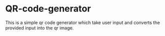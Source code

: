 # QR-code-generator
This is a simple qr code generator which take user input and converts the provided input into the qr image.
